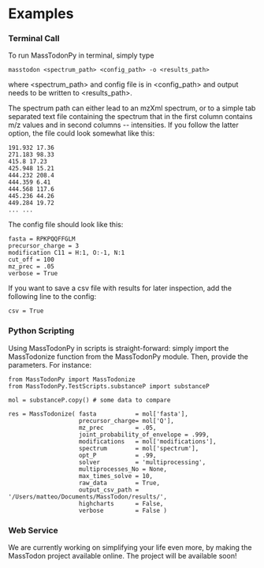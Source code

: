 Examples
========

### Terminal Call

To run MassTodonPy in terminal, simply type

```
masstodon <spectrum_path> <config_path> -o <results_path>
```
where <spectrum_path> and config file is in <config_path> and output needs to be written to <results_path>.

The spectrum path can either lead to an mzXml spectrum, or to a simple tab separated text file containing the spectrum that in the first column contains m/z values and in second columns -- intensities. If you follow the latter option, the file could look somewhat like this:

```
191.932 17.36
271.183 98.33
415.8 17.23
425.948 15.21
444.232 208.4
444.359 6.41
444.568 117.6
445.236 44.26
449.284 19.72
... ...
```

The config file should look like this:

```
fasta = RPKPQQFFGLM
precursor_charge = 3
modification C11 = H:1, O:-1, N:1
cut_off = 100
mz_prec = .05
verbose = True
```

If you want to save a csv file with results for later inspection, add the following line to the config:

```
csv = True
```


### Python Scripting

Using MassTodonPy in scripts is straight-forward: simply import the MassTodonize function from the MassTodonPy module. Then, provide the parameters. For instance:

```
from MassTodonPy import MassTodonize
from MassTodonPy.TestScripts.substanceP import substanceP

mol = substanceP.copy() # some data to compare

res = MassTodonize( fasta           = mol['fasta'],
                    precursor_charge= mol['Q'],
                    mz_prec         = .05,
                    joint_probability_of_envelope = .999,
                    modifications   = mol['modifications'],
                    spectrum        = mol['spectrum'],
                    opt_P           = .99,
                    solver          = 'multiprocessing',
                    multiprocesses_No = None,
                    max_times_solve = 10,
                    raw_data        = True,
                    output_csv_path = '/Users/matteo/Documents/MassTodon/results/',
                    highcharts      = False,
                    verbose         = False )

```

### Web Service

We are currently working on simplifying your life even more, by making the MassTodon project available online. The project will be available soon!
